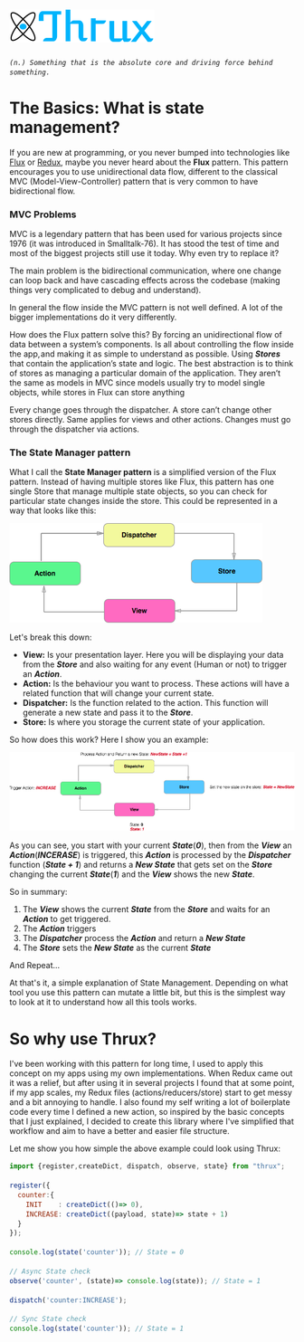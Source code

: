 # ![Thrux](https://raw.githubusercontent.com/Thram/thrux/master/thrux_logo.png)

*`(n.) Something that is the absolute core and driving force behind something.`*

# The Basics: What is state management?

If you are new at programming, or you never bumped into technologies like [Flux](https://facebook.github.io/flux/) or [Redux](http://redux.js.org/), maybe you never heard about the **Flux** pattern. This pattern encourages you to use unidirectional data flow, different to the classical MVC (Model-View-Controller) pattern that is very common to have bidirectional flow.
 
### MVC Problems
MVC is a legendary pattern that has been used for various projects since 1976 (it was introduced in Smalltalk-76). It has stood the test of time and most of the biggest projects still use it today. Why even try to replace it?
 
The main problem is the bidirectional communication, where one change can loop back and have cascading effects across the codebase (making things very complicated to debug and understand).
 
In general the flow inside the MVC pattern is not well defined. A lot of the bigger implementations do it very differently.

How does the Flux pattern solve this? By forcing an unidirectional flow of data between a system’s components. Is all about controlling the flow inside the app, and making it as simple to understand as possible. Using ***Stores*** that contain the application’s state and logic. The best abstraction is to think of stores as managing a particular domain of the application. They aren’t the same as models in MVC since models usually try to model single objects, while stores in Flux can store anything

Every change goes through the dispatcher. A store can’t change other stores directly. Same applies for views and other actions. Changes must go through the dispatcher via actions.

### The State Manager pattern

What I call the **State Manager pattern** is a simplified version of the Flux pattern. Instead of having multiple stores like Flux, this pattern has one single Store that manage multiple state objects, so you can check for particular state changes inside the store. This could be represented in a way that looks like this:  
  
![State management](https://raw.githubusercontent.com/Thram/thrux/gh-pages/assets/state_management.png)
 
Let's break this down:

- **View:** Is your presentation layer. Here you will be displaying your data from the ***Store*** and also waiting for any event (Human or not) to trigger an ***Action***. 
- **Action:** Is the behaviour you want to process. These actions will have a related function that will change your current state. 
- **Dispatcher:** Is the function related to the action. This function will generate a new state and pass it to the ***Store***.
- **Store:** Is where you storage the current state of your application.
 
So how does this work? Here I show you an example:
 
![Example flow](https://raw.githubusercontent.com/Thram/thrux/gh-pages/assets/example_flow.png)
 
As you can see, you start with your current ***State***(***0***), then from the ***View*** an ***Action***(***INCERASE***) is triggered, this ***Action*** is processed by the ***Dispatcher*** function (***State + 1***) and returns a ***New State*** that gets set on the ***Store*** changing the current ***State***(***1***) and the ***View*** shows the new ***State***.
 
So in summary:
 
 1. The ***View*** shows the current ***State*** from the ***Store*** and waits for an ***Action*** to get triggered.
 2. The ***Action*** triggers
 3. The ***Dispatcher*** process the ***Action*** and return a ***New State***
 4. The ***Store*** sets the ***New State*** as the current ***State***
 
And Repeat...

At that's it, a simple explanation of State Management. Depending on what tool you use this pattern can mutate a little bit, but this is the simplest way to look at it to understand how all this tools works.

# So why use Thrux?

I've been working with this pattern for long time, I used to apply this concept on my apps using my own implementations. When Redux came out it was a relief, but after using it in several projects I found that at some point, if my app scales, my Redux files (actions/reducers/store) start to get messy and a bit annoying to handle. I also found my self writing a lot of boilerplate code every time I defined a new action, so inspired by the basic concepts that I just explained, I decided to create this library where I've simplified that workflow and aim to have a better and easier file structure.

Let me show you how simple the above example could look using Thrux:
 
```javascript
import {register,createDict, dispatch, observe, state} from "thrux";

register({
  counter:{
    INIT    : createDict(()=> 0),
    INCREASE: createDict((payload, state)=> state + 1)
  }
});

console.log(state('counter')); // State = 0

// Async State check
observe('counter', (state)=> console.log(state)); // State = 1

dispatch('counter:INCREASE');

// Sync State check
console.log(state('counter')); // State = 1

```